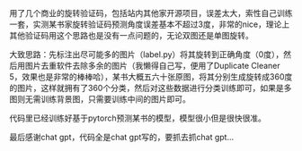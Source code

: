 用了几个商业的旋转验证码，包括站内其他家开源项目，误差太大，索性自己训练一套，实测某书家旋转验证码预测角度误差基本不超过3度，非常的nice，理论上其他验证码用这个思路也是没有一点问题的，无论双图还是单图旋转。

大致思路：先标注出尽可能多的图片（label.py）将其旋转到正确角度（0度），然后用图片去重软件去除多余的图片（我懒得自己写，便用了Duplicate Cleaner 5，效果也是非常的棒棒哈），某书大概五六十张原图，将其分别生成旋转成360度的图片，这样就拥有了360个分类，然后对这些数据进行分类训练即可，如果是多图则无需训练背景图，只需要训练中间的图片即可。

代码里已经训练好基于pytorch预测某书的模型，模型很小但是很快很准。


最后感谢chat gpt，代码全是chat gpt写的，要抓去抓chat gpt...
